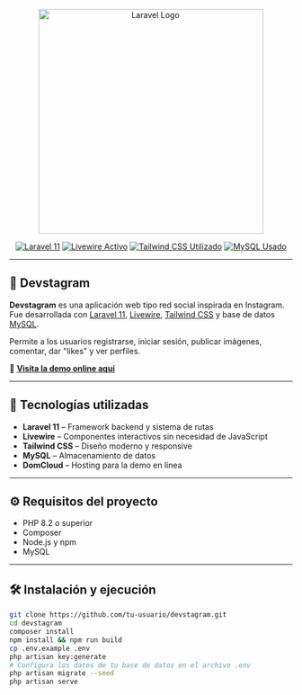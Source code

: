 <p align="center">
  <a href="https://devstagram-olopa12.domcloud.dev" target="_blank">
    <img src="https://raw.githubusercontent.com/laravel/art/master/logo-lockup/5%20SVG/2%20CMYK/1%20Full%20Color/laravel-logolockup-cmyk-red.svg" width="400" alt="Laravel Logo">
  </a>
</p>

<p align="center">
  <a href="#"><img src="https://img.shields.io/badge/Laravel-11-red?logo=laravel" alt="Laravel 11"></a>
  <a href="#"><img src="https://img.shields.io/badge/Livewire-Activo-purple?logo=livewire" alt="Livewire Activo"></a>
  <a href="#"><img src="https://img.shields.io/badge/TailwindCSS-Utilizado-0ea5e9?logo=tailwindcss" alt="Tailwind CSS Utilizado"></a>
  <a href="#"><img src="https://img.shields.io/badge/MySQL-Base%20de%20Datos-4479A1?logo=mysql" alt="MySQL Usado"></a>
</p>

---

## 📸 Devstagram

**Devstagram** es una aplicación web tipo red social inspirada en Instagram. Fue desarrollada con [Laravel 11](https://laravel.com/), [Livewire](https://livewire.laravel.com/), [Tailwind CSS](https://tailwindcss.com/) y base de datos [MySQL](https://www.mysql.com/).

Permite a los usuarios registrarse, iniciar sesión, publicar imágenes, comentar, dar "likes" y ver perfiles.

🔗 **[Visita la demo online aquí](https://devstagram-olopa12.domcloud.dev/)**

---

## 🚀 Tecnologías utilizadas

- **Laravel 11** – Framework backend y sistema de rutas
- **Livewire** – Componentes interactivos sin necesidad de JavaScript
- **Tailwind CSS** – Diseño moderno y responsive
- **MySQL** – Almacenamiento de datos
- **DomCloud** – Hosting para la demo en línea

---

## ⚙️ Requisitos del proyecto

- PHP 8.2 o superior
- Composer
- Node.js y npm
- MySQL

---

## 🛠️ Instalación y ejecución

```bash
git clone https://github.com/tu-usuario/devstagram.git
cd devstagram
composer install
npm install && npm run build
cp .env.example .env
php artisan key:generate
# Configura los datos de tu base de datos en el archivo .env
php artisan migrate --seed
php artisan serve


